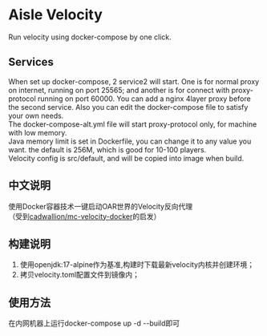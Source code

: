 # Aisle Velocity
Run velocity using docker-compose by one click.
## Services
When set up docker-compose, 2 service2 will start. One is for normal proxy on internet, running on port 25565; and another is for connect with proxy-protocol running on port 60000. You can add a nginx 4layer proxy before the second service. Also you can edit the docker-compose file to satisfy your own needs.  
The docker-compose-alt.yml file will start proxy-protocol only, for machine with low memory.  
Java memory limit is set in Dockerfile, you can change it to any value you want. the default is 256M, which is good for 10-100 players.  
Velocity config is src/default, and will be copied into image when build.

## 中文说明
使用Docker容器技术一键启动OAR世界的Velocity反向代理  
（受到[cadwallion/mc-velocity-docker](https://github.com/cadwallion/mc-velocity-docker)的启发）  
## 构建说明
1. 使用openjdk:17-alpine作为基准,构建时下载最新velocity内核并创建环境；
2. 拷贝velocity.toml配置文件到镜像内；
## 使用方法
在内网机器上运行docker-compose up -d --build即可  
